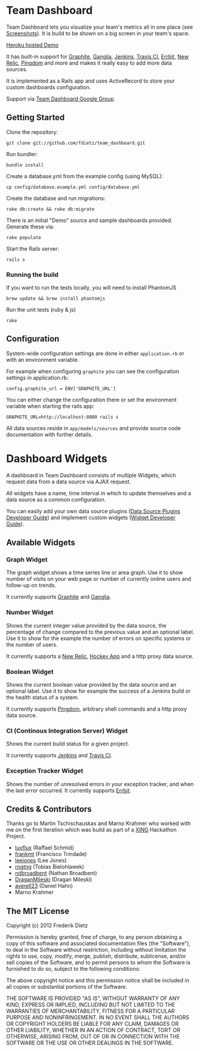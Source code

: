 # Team Dashboard

Team Dashboard lets you visualize your team's metrics all in one place (see [Screenshots](http://fdietz.github.com/team_dashboard/)). It is build to be shown on a big screen in your team's space.

[Heroku hosted Demo](http://team-dashboard.herokuapp.com/)

It has built-in support for [Graphite](http://graphite.wikidot.com/), [Ganglia](http://ganglia.sourceforge.net/), [Jenkins](http://jenkins-ci.org/), [Travis CI](http://travis-ci.org/), [Errbit](https://github.com/errbit/errbit), [New Relic](http://newrelic.com/), [Pingdom](https://www.pingdom.com/) and more and makes it really easy to add more data sources.

It is implemented as a Rails app and uses ActiveRecord to store your custom dashboards configuration.

Support via [Team Dashboard Google Group](https://groups.google.com/forum/#!forum/team_dashboard)

## Getting Started

Clone the repository:

    git clone git://github.com/fdietz/team_dashboard.git

Run bundler:

    bundle install

Create a database.yml from the example config (using MySQL):

    cp config/database.example.yml config/database.yml

Create the database and run migrations:

    rake db:create && rake db:migrate

There is an initial "Demo" source and sample dashboards provided. Generate these via:

    rake populate

Start the Rails server:

    rails s

### Running the build

If you want to run the tests locally, you will need to install PhantomJS

    brew update && brew install phantomjs

Run the unit tests (ruby & js)

    rake

## Configuration

System-wide configuration settings are done in either `application.rb` or with an environment variable.

For example when configuring `graphite` you can see the configuration settings in application.rb:

    config.graphite_url = ENV['GRAPHITE_URL']

You can either change the configuration there or set the environment variable when starting the rails app:

    GRAPHITE_URL=http://localhost:8080 rails s

All data sources reside in `app/models/sources` and provide source code documentation with further details.

# Dashboard Widgets

A dashboard in Team Dashboard consists of multiple Widgets, which request data from a data source via AJAX request.

All widgets have a name, time interval in which to update themselves and a data source as a common configuration.

You can easily add your own data source plugins ([Data Source Plugins Developer Guide](SOURCE_PLUGINS.markdown)) and implement custom widgets ([Widget Developer Guide](WIDGETS.markdown)).

## Available Widgets

### Graph Widget
The graph widget shows a time series line or area graph. Use it to show number of visits on your web page or number of currently online users and follow-up on trends.

It currently supports [Graphite](http://graphite.wikidot.com/) and [Ganglia](http://ganglia.sourceforge.net/).

### Number Widget
Shows the current integer value provided by the data source, the percentage of change compared to the previous value and an optional label. Use it to show for the example the number of errors on specific systems or the number of users.

It currently supports a [New Relic](http://newrelic.com/), [Hockey App](http://hockeyapp.net/) and a http proxy data source.

### Boolean Widget
Shows the current boolean value provided by the data source and an optional label. Use it to show for example the success of a Jenkins build or the health status of a system.

It currently supports [Pingdom](https://www.pingdom.com/), arbitrary shell commands and a http proxy data source.

### CI (Continous Integration Server) Widget
Shows the current build status for a given project.

It currently supports [Jenkins](http://jenkins-ci.org/) and [Travis CI](https://travis-ci.org/).

### Exception Tracker Widget
Shows the number of unresolved errors in your exception tracker, and when the last error occurred. It currently supports [Errbit](https://github.com/errbit/errbit).

## Credits & Contributors

Thanks go to Martin Tschischauskas and Marno Krahmer who worked with me on the first iteration which was build as part of a [XING](http://www.xing.com) Hackathon Project.

* [luxflux](https://github.com/luxflux) (Raffael Schmid)
* [frankmt](https://github.com/frankmt) (Francisco Trindade)
* [leejones](https://github.com/leejones) (Lee Jones)
* [rngtng](https://github.com/rngtng) (Tobias Bielohlawek)
* [ndbroadbent](https://github.com/ndbroadbent) (Nathan Broadbent)
* [DraganMileski](https://github.com/DraganMileski) (Dragan Mileski)
* [averell23](https://github.com/averell23) (Daniel Hahn)
* Marno Krahmer

## The MIT License

Copyright (c) 2012 Frederik Dietz

Permission is hereby granted, free of charge, to any person obtaining a copy
of this software and associated documentation files (the "Software"), to deal
in the Software without restriction, including without limitation the rights
to use, copy, modify, merge, publish, distribute, sublicense, and/or sell
copies of the Software, and to permit persons to whom the Software is
furnished to do so, subject to the following conditions:

The above copyright notice and this permission notice shall be included in
all copies or substantial portions of the Software.

THE SOFTWARE IS PROVIDED "AS IS", WITHOUT WARRANTY OF ANY KIND, EXPRESS OR
IMPLIED, INCLUDING BUT NOT LIMITED TO THE WARRANTIES OF MERCHANTABILITY,
FITNESS FOR A PARTICULAR PURPOSE AND NONINFRINGEMENT. IN NO EVENT SHALL THE
AUTHORS OR COPYRIGHT HOLDERS BE LIABLE FOR ANY CLAIM, DAMAGES OR OTHER
LIABILITY, WHETHER IN AN ACTION OF CONTRACT, TORT OR OTHERWISE, ARISING FROM,
OUT OF OR IN CONNECTION WITH THE SOFTWARE OR THE USE OR OTHER DEALINGS IN
THE SOFTWARE.

